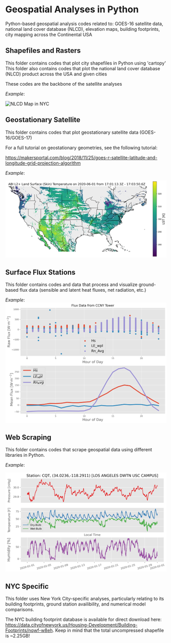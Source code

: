 # Geospatial Analyses in Python
Python-based geospatial analysis codes related to: GOES-16 satellite data, national land cover database (NLCD), elevation maps, building footprints, city mapping across the Continental USA

## Shapefiles and Rasters
This folder contains codes that plot city shapefiles in Python using 'cartopy' 
This folder also contains codes that plot the national land cover database (NLCD) product across the USA and given cities

These codes are the backbone of the satellite analyses

*Example*:

![NLCD Map in NYC](./image_repository/NLCD_w_city_boundary_nyc.png)

## Geostationary Satellite
This folder contains codes that plot geostationary satellite data (GOES-16/GOES-17)

For a full tutorial on geostationary geometries, see the following tutorial:

https://makersportal.com/blog/2018/11/25/goes-r-satellite-latitude-and-longitude-grid-projection-algorithm


*Example*:

![GOES-16 Satellite LST Example](./image_repository/GOES16_LST_test.png)

## Surface Flux Stations

This folder contains codes and data that process and visualize ground-based flux data (sensible and latent heat fluxes, net radiation, etc.)


*Example*:
![CCNY Flux Data Example](./image_repository/ccny_flux_diurnal_example.png)

## Web Scraping

This folder contains codes that scrape geospatial data using different libraries in Python. 

*Example*:

![FTP Grab from ASOS Station CQT (Los Angeles)](./image_repository/FTP_ASOS_plot.png)

## NYC Specific

This folder uses New York City-specific analyses, particularly relating to its building footprints, ground station availibility, and numerical model comparisons.

The NYC building footprint database is available for direct download here: https://data.cityofnewyork.us/Housing-Development/Building-Footprints/nqwf-w8eh. Keep in mind that the total uncompressed shapefile is ~2.25GB!

